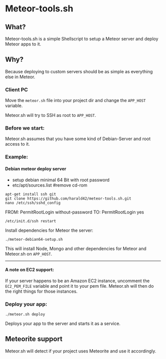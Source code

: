 # Meteor-tools.sh

## What?

Meteor-tools.sh is a simple Shellscript to setup a Meteor server and deploy Meteor apps to it.

## Why?

Because deploying to custom servers should be as simple as everything else in Meteor.

### Client PC

Move the `meteor.sh` file into your project dir and change the `APP_HOST` variable.

Meteor.sh will try to SSH as root to `APP_HOST`.

### Before we start:

Meteor.sh assumes that you have some kind of Debian-Server and root access to it.

### Example:

#### Debian meteor deploy server

* setup debian minimal 64 Bit with root password
* etc/apt/sources.list  #remove cd-rom


```
apt-get install ssh git
git clone https://github.com/harald42/meteor-tools.sh.git
nano /etc/ssh/sshd_config
```

FROM:
PermitRootLogin without-password
TO:
PermitRootLogin yes

```
/etc/init.d/ssh restart
```

Install dependencies for Meteor the server:

```
./meteor-debian64-setup.sh
```

This will install Node, Mongo and other dependencies for Meteor and Meteor.sh on `APP_HOST`.

----


#### A note on EC2 support:

If your server happens to be an Amazon EC2 instance, uncomment the `EC2_PEM_FILE` variable and point it to your pem file. Meteor.sh will then do the right things for those instances.



### Deploy your app:

```
./meteor.sh deploy
```

Deploys your app to the server and starts it as a service.

## Meteorite support

Meteor.sh will detect if your project uses Meteorite and use it accordingly.
